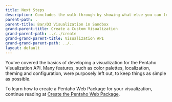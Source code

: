 ```yaml
---
title: Next Steps
description: Concludes the walk-through by showing what else you can learn.
parent-path: .
parent-title: Bar/D3 Visualization in Sandbox
grand-parent-title: Create a Custom Visualization
grand-parent-path: ../../create
grand-grand-parent-title: Visualization API
grand-grand-parent-path: ../..
layout: default
---
```


You've covered the basics of developing a visualization for the Pentaho Visualization API.
Many features, such as color palettes, localization, theming and configuration, were purposely left out, 
to keep things as simple as possible.

To learn how to create a Pentaho Web Package for your visualization,
continue reading at [Create the Pentaho Web Package](../../create#2-create-the-pentaho-web-package). 
